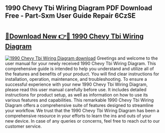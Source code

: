 ## 1990 Chevy Tbi Wiring Diagram PDF Download Free - Part-Sxm User Guide Repair 6CzSE

# <h2><a href="http://dfpk9en.blite.top/?on=1990+Chevy+Tbi+Wiring+Diagram">🔗Download New 👉🔴 1990 Chevy Tbi Wiring Diagram</a></h2>

[![1990 Chevy Tbi Wiring Diagram download](https://i.imgur.com/lujVjoI.png)](http://dfpk9en.blite.top/?on=1990+Chevy+Tbi+Wiring+Diagram)
Greetings and welcome to the user manual for your newly received 1990 Chevy Tbi Wiring Diagram. This comprehensive guide is intended to help you understand and utilize all of the features and benefits of your product. You will find clear instructions for installation, operation, maintenance, and troubleshooting. To ensure a successful experience with your new 1990 Chevy Tbi Wiring Diagram, please read this user manual carefully before use. It includes detailed instructions for product setup, as well as information on how to use its various features and capabilities. This remarkable 1990 Chevy Tbi Wiring Diagram offers a comprehensive suite of features designed to streamline your workflow. We trust that the 1990 Chevy Tbi Wiring Diagram has been a comprehensive resource in your efforts to learn the ins and outs of your new device. In case of any queries or concerns, feel free to reach out to our customer service.
